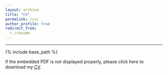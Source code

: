```yaml
---
layout: archive
title: "CV"
permalink: /cv/
author_profile: true
redirect_from:
  - /resume
---
```


****

{% include base_path %}

If the embedded PDF is not displayed properly, please click here to download my [CV](https://jingyanguo.com/files/Jingyan_Guo_CV_Aug_31_2023.pdf).

<center>
  <object data=
"https://jingyanguo.com/files/Jingyan_Guo_CV_Aug_31_2023.pdf#navpanes=0" width="700" height="600">
  </object>
</center>